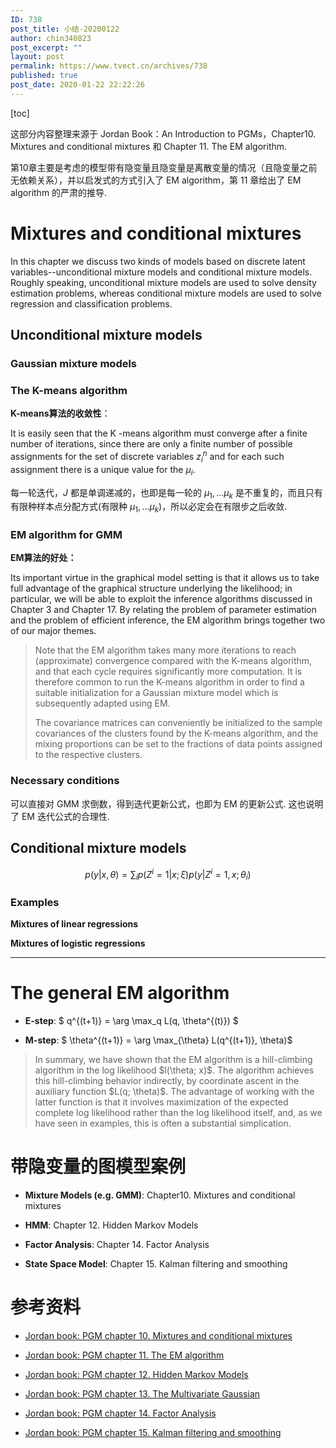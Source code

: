 ```yaml
---
ID: 738
post_title: 小结-20200122
author: chin340823
post_excerpt: ""
layout: post
permalink: https://www.tvect.cn/archives/738
published: true
post_date: 2020-01-22 22:22:26
---
```

[toc]

这部分内容整理来源于 Jordan Book：An Introduction to PGMs，Chapter10. Mixtures and conditional mixtures 和 Chapter 11. The EM algorithm.

第10章主要是考虑的模型带有隐变量且隐变量是离散变量的情况（且隐变量之前无依赖关系），并以启发式的方式引入了 EM algorithm，第 11 章给出了 EM algorithm 的严肃的推导.

<!--more-->

<h1>Mixtures and conditional mixtures</h1>

In this chapter we discuss two kinds of models based on discrete latent variables--unconditional mixture models and conditional mixture models. Roughly speaking, unconditional mixture models are used to solve density estimation problems, whereas conditional mixture models are used to solve regression and classification problems.

<h2>Unconditional mixture models</h2>

<h3>Gaussian mixture models</h3>

<h3>The K-means algorithm</h3>

<strong>K-means算法的收敛性</strong>：

It is easily seen that the K -means algorithm must converge after a finite number of iterations, since there are only a finite number of possible assignments for the set of discrete variables $z_i^n$ and for each such assignment there is a unique value for the $\mu_i$.

每一轮迭代，$J$ 都是单调递减的，也即是每一轮的 $\mu_1, ... \mu_k$ 是不重复的，而且只有有限种样本点分配方式(有限种 $\mu_1, ... \mu_k$)，所以必定会在有限步之后收敛.

<h3>EM algorithm for GMM</h3>

<strong>EM算法的好处：</strong>

Its important virtue in the graphical model setting is that it allows us to take full advantage of the graphical structure underlying the likelihood; in particular, we will be able to exploit the inference algorithms discussed in Chapter 3 and Chapter 17. By relating the problem of parameter estimation and the problem of efficient inference, the EM algorithm brings together two of our major themes.

<blockquote>
  Note that the EM algorithm takes many more iterations to reach (approximate)  convergence compared with the K-means algorithm, and that each cycle requires significantly more computation. It is therefore common to run the K-means algorithm in order to find a suitable initialization for a Gaussian mixture model which is subsequently adapted using EM.
  
  The covariance matrices can conveniently be initialized to the sample covariances of the clusters found by the K-means algorithm, and the mixing proportions can be set to the fractions of data points assigned to the respective clusters.
</blockquote>

<h3>Necessary conditions</h3>

可以直接对 GMM 求倒数，得到迭代更新公式，也即为 EM 的更新公式. 这也说明了 EM 迭代公式的合理性.

<h2>Conditional mixture models</h2>

$$ p(y | x, \theta) = \sum_i p(Z^i = 1 | x; \xi) p(y | Z^i=1, x; \theta_i)$$

<h3>Examples</h3>

<strong>Mixtures of linear regressions</strong>

<strong>Mixtures of logistic regressions</strong>

<hr />

<h1>The general EM algorithm</h1>

<ul>
<li><strong>E-step</strong>: $ q^{(t+1)} = \arg \max_q L(q, \theta^{(t)}) $</p></li>
<li><p><strong>M-step</strong>: $ \theta^{(t+1)} = \arg \max_{\theta} L(q^{(t+1)}, \theta)$</p></li>
</ul>

<blockquote>
  <p>In summary, we have shown that the EM algorithm is a hill-climbing algorithm in the log likelihood $l(\theta; x)$. The algorithm achieves this hill-climbing behavior indirectly, by coordinate ascent in the auxiliary function $L(q; \theta)$. The advantage of working with the latter function is that it involves maximization of the expected complete log likelihood rather than the log likelihood itself, and, as we have seen in examples, this is often a substantial simplication.
</blockquote>

<h1>带隐变量的图模型案例</h1>

<ul>
<li><p><strong>Mixture Models (e.g. GMM)</strong>: Chapter10. Mixtures and conditional mixtures</p></li>
<li><p><strong>HMM</strong>: Chapter 12. Hidden Markov Models</p></li>
<li><p><strong>Factor Analysis</strong>: Chapter 14. Factor Analysis</p></li>
<li><p><strong>State Space Model</strong>: Chapter 15. Kalman filtering and smoothing</p></li>
</ul>

<h1>参考资料</h1>

<ul>
<li><p><a href="">Jordan book: PGM chapter 10. Mixtures and conditional mixtures</a></p></li>
<li><p><a href="">Jordan book: PGM chapter 11. The EM algorithm</a></p></li>
<li><p><a href="">Jordan book: PGM chapter 12. Hidden Markov Models</a></p></li>
<li><p><a href="">Jordan book: PGM chapter 13. The Multivariate Gaussian</a></p></li>
<li><p><a href="">Jordan book: PGM chapter 14. Factor Analysis</a></p></li>
<li><p><a href="">Jordan book: PGM chapter 15. Kalman filtering and smoothing</a></p></li>
</ul>